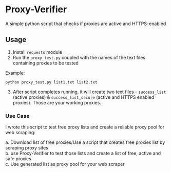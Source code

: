 # Proxy-Verifier
 A simple python script that checks if proxies are active and HTTPS-enabled 
 
 ## Usage
1. Install `requests` module
2. Run the `proxy_test.py` coupled with the names of the text files containing proxies to be tested

Example: 
```console
python proxy_test.py list1.txt list2.txt
```

3. After script completes running, it will create two text files - `success_list` (active proxies) & `success_list_secure` (active and HTTPS enabled proxies). Those are your working proxies. 

### Use Case

I wrote this script to test free proxy lists and create a reliable proxy pool for web scraping:

a. Download list of free proxies/Use a script that creates free proxies list by scraping proxy sites\
b. use Proxy-Verifier to test those lists and create a list of free, active and safe proxies\
c. Use generated list as proxy pool for your web scraper
